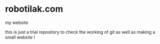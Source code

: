 robotilak.com
=============

my website

this is just a trial repository to check the working of git as well as making a small website !

